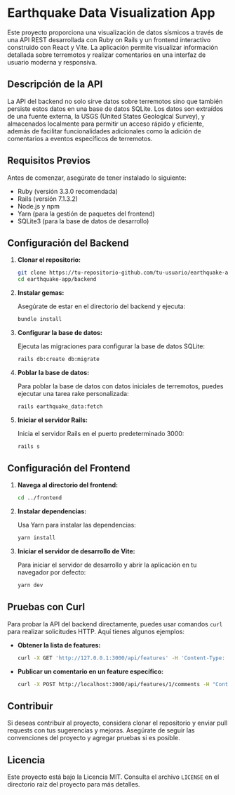 # Earthquake Data Visualization App

Este proyecto proporciona una visualización de datos sísmicos a través de una API REST desarrollada con Ruby on Rails y un frontend interactivo construido con React y Vite. La aplicación permite visualizar información detallada sobre terremotos y realizar comentarios en una interfaz de usuario moderna y responsiva.

## Descripción de la API

La API del backend no solo sirve datos sobre terremotos sino que también persiste estos datos en una base de datos SQLite. Los datos son extraídos de una fuente externa, la USGS (United States Geological Survey), y almacenados localmente para permitir un acceso rápido y eficiente, además de facilitar funcionalidades adicionales como la adición de comentarios a eventos específicos de terremotos.

## Requisitos Previos

Antes de comenzar, asegúrate de tener instalado lo siguiente:

- Ruby (versión 3.3.0 recomendada)
- Rails (versión 7.1.3.2)
- Node.js y npm
- Yarn (para la gestión de paquetes del frontend)
- SQLite3 (para la base de datos de desarrollo)

## Configuración del Backend

1. **Clonar el repositorio:**

   ```bash
   git clone https://tu-repositorio-github.com/tu-usuario/earthquake-app.git
   cd earthquake-app/backend
   ```

2. **Instalar gemas:**

   Asegúrate de estar en el directorio del backend y ejecuta:

   ```bash
   bundle install
   ```

3. **Configurar la base de datos:**

   Ejecuta las migraciones para configurar la base de datos SQLite:

   ```bash
   rails db:create db:migrate
   ```

4. **Poblar la base de datos:**

   Para poblar la base de datos con datos iniciales de terremotos, puedes ejecutar una tarea rake personalizada:

   ```bash
   rails earthquake_data:fetch
   ```

5. **Iniciar el servidor Rails:**

   Inicia el servidor Rails en el puerto predeterminado 3000:

   ```bash
   rails s
   ```

## Configuración del Frontend

1. **Navega al directorio del frontend:**

   ```bash
   cd ../frontend
   ```

2. **Instalar dependencias:**

   Usa Yarn para instalar las dependencias:

   ```bash
   yarn install
   ```

3. **Iniciar el servidor de desarrollo de Vite:**

   Para iniciar el servidor de desarrollo y abrir la aplicación en tu navegador por defecto:

   ```bash
   yarn dev
   ```

## Pruebas con Curl

Para probar la API del backend directamente, puedes usar comandos `curl` para realizar solicitudes HTTP. Aquí tienes algunos ejemplos:

- **Obtener la lista de features:**

  ```bash
  curl -X GET 'http://127.0.0.1:3000/api/features' -H 'Content-Type: application/vnd.api+json' -H 'cache-control: no-cache'
  ```

- **Publicar un comentario en un feature específico:**

  ```bash
  curl -X POST http://localhost:3000/api/features/1/comments -H "Content-Type: application/json" -d '{"body": "Este es un nuevo comentario"}'
  ```

## Contribuir

Si deseas contribuir al proyecto, considera clonar el repositorio y enviar pull requests con tus sugerencias y mejoras. Asegúrate de seguir las convenciones del proyecto y agregar pruebas si es posible.

## Licencia

Este proyecto está bajo la Licencia MIT. Consulta el archivo `LICENSE` en el directorio raíz del proyecto para más detalles.

```

```
